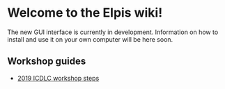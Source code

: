 # Welcome to the Elpis wiki!

The new GUI interface is currently in development. Information on how to install and use it on your own computer will be here soon.

## Workshop guides

- [2019 ICDLC workshop steps](2019-ICDLC-workshop-steps)



